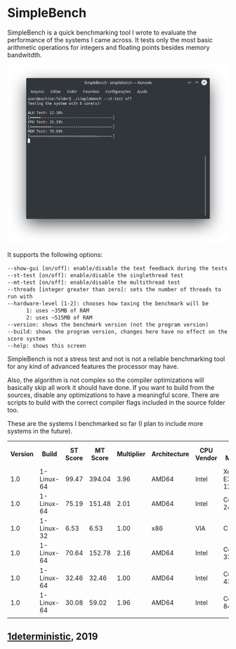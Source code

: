 # SimpleBench

SimpleBench is a quick benchmarking tool I wrote to evaluate the performance of the systems I came across. It tests only the most basic arithmetic operations for integers and floating points besides memory bandwitdth.

![Image](screenshots/1.png)

It supports the following options:
```
--show-gui [on/off]: enable/disable the text feedback during the tests
--st-test [on/off]: enable/disable the singlethread test
--mt-test [on/off]: enable/disable the multithread test
--threads [integer greater than zero]: sets the number of threads to run with
--hardware-level [1-2]: chooses how taxing the benchmark will be
      1: uses ~35MB of RAM
      2: uses ~515MB of RAM
--version: shows the benchmark version (not the program version)
--build: shows the program version, changes here have no effect on the score system
--help: shows this screen
```

SimpleBench is not a stress test and not is not a reliable benchmarking tool for any kind of advanced features the processor may have. 

Also, the algorithm is not complex so the compiler optimizations will basically skip all work it should have done. If you want to build from the sources, disable any optimizations to have a meaningful score. There are scripts to build with the correct compiler flags included in the source folder too.

These are the systems I benchmarked so far (I plan to include more systems in the future).

<table id="Scores 1.0">
    <tr> <!--Table header-->
        <th>Version</th>
        <th>Build</th>
        <th>ST Score</th>
        <th>MT Score</th>
        <th>Multiplier</th>
        <th>Architecture</th>
        <th>CPU Vendor</th>
        <th>CPU Model</th>
        <th>CPU Base Clock</th>
        <th>CPU Boost Clock</th>
        <th>CPU Cores</th>
        <th>CPU Threads</th>
        <th>CPU TDP</th>
        <th>CPU LLC</th>
        <th>RAM Vendor</th>
        <th>RAM Model</th>
        <th>RAM Clock</th>
        <th>RAM Channels</th>
        <th>RAM Capacity</th>
        <th>RAM Latency</th>
        <th>Operating System</th>
        <th>OS Update</th>
        <th>Kernel</th>
        <th>CLI Options</th>
        <th>Build</th>
    </tr>
    <tr> <!--Intel Xeon E3 1280-->
        <td>1.0</td><!--Version-->
        <td>1-Linux-64</td><!--Build-->
        <td>99.47</td><!--ST Score-->
        <td>394.04</td><!--MT Score-->
        <td>3.96</td><!--Multiplier-->
        <td>AMD64</td><!--Architecture-->
        <td>Intel</td><!--CPU Vendor-->
        <td>Xeon E3 1280</td><!--CPU Model-->
        <td>3600</td><!--CPU Base Clock-->
        <td>3900</td><!--CPU Boost Clock-->
        <td>4</td><!--CPU Cores-->
        <td>8</td><!--CPU Threads-->
        <td>95</td><!--CPU TDP-->
        <td>8192</td><!--CPU LLC-->
        <td>HyperX</td><!--RAM Vendor-->
        <td>Fury</td><!--RAM Model-->
        <td>1333</td><!--RAM Clock-->
        <td>1</td><!--RAM Channels-->
        <td>8192</td><!--RAM Capacity-->
        <td></td><!--RAM Latency-->
        <td>Arch Linux</td><!--Operating System-->
        <td>2019/01</td><!--OS Update-->
        <td>Linux 4.20</td><!--Kernel-->
        <td></td><!--CLI Options-->
        <td>generic</td><!--Build-->
    </tr> 
    <tr> <!--Intel Core i5 2410M-->
        <td>1.0</td><!--Version-->
        <td>1-Linux-64</td><!--Build-->
        <td>75.19</td><!--ST Score-->
        <td>151.48</td><!--MT Score-->
        <td>2.01</td><!--Multiplier-->
        <td>AMD64</td><!--Architecture-->
        <td>Intel</td><!--CPU Vendor-->
        <td>Core i5 2410M</td><!--CPU Model-->
        <td>2300</td><!--CPU Base Clock-->
        <td>2900</td><!--CPU Boost Clock-->
        <td>2</td><!--CPU Cores-->
        <td>4</td><!--CPU Threads-->
        <td>35</td><!--CPU TDP-->
        <td>3072</td><!--CPU LLC-->
        <td>Kingston/Smart</td><!--RAM Vendor-->
        <td></td><!--RAM Model-->
        <td>1333</td><!--RAM Clock-->
        <td>2</td><!--RAM Channels-->
        <td>12288</td><!--RAM Capacity-->
        <td></td><!--RAM Latency-->
        <td>Arch Linux</td><!--Operating System-->
        <td>2019/01</td><!--OS Update-->
        <td>Linux 4.20</td><!--Kernel-->
        <td></td><!--CLI Options-->
        <td>generic</td><!--Build-->
    </tr>
    <tr> <!--VIA C7-->
        <td>1.0</td><!--Version-->
        <td>1-Linux-32</td><!--Build-->
        <td>6.53</td><!--ST Score-->
        <td>6.53</td><!--MT Score-->
        <td>1.00</td><!--Multiplier-->
        <td>x86</td><!--Architecture-->
        <td>VIA</td><!--CPU Vendor-->
        <td>C7</td><!--CPU Model-->
        <td>1600</td><!--CPU Base Clock-->
        <td>1600</td><!--CPU Boost Clock-->
        <td>1</td><!--CPU Cores-->
        <td>1</td><!--CPU Threads-->
        <td>15</td><!--CPU TDP-->
        <td>128</td><!--CPU LLC-->
        <td>Kingston</td><!--RAM Vendor-->
        <td></td><!--RAM Model-->
        <td>667</td><!--RAM Clock-->
        <td>1</td><!--RAM Channels-->
        <td>2048</td><!--RAM Capacity-->
        <td></td><!--RAM Latency-->
        <td>Arch32</td><!--Operating System-->
        <td>2019/01</td><!--OS Update-->
        <td>Linux 4.20</td><!--Kernel-->
        <td></td><!--CLI Options-->
        <td>generic</td><!--Build-->
    </tr>
    <tr> <!--Intel Core i5 3317U-->
        <td>1.0</td><!--Version-->
        <td>1-Linux-64</td><!--Build-->
        <td>70.64</td><!--ST Score-->
        <td>152.78</td><!--MT Score-->
        <td>2.16</td><!--Multiplier-->
        <td>AMD64</td><!--Architecture-->
        <td>Intel</td><!--CPU Vendor-->
        <td>Core i5 3317U</td><!--CPU Model-->
        <td>1700</td><!--CPU Base Clock-->
        <td>2400</td><!--CPU Boost Clock-->
        <td>2</td><!--CPU Cores-->
        <td>4</td><!--CPU Threads-->
        <td>15</td><!--CPU TDP-->
        <td>3072</td><!--CPU LLC-->
        <td></td><!--RAM Vendor-->
        <td></td><!--RAM Model-->
        <td>1600</td><!--RAM Clock-->
        <td>2</td><!--RAM Channels-->
        <td>8192</td><!--RAM Capacity-->
        <td></td><!--RAM Latency-->
        <td>Deepin 15.7</td><!--Operating System-->
        <td>2018/08</td><!--OS Update-->
        <td>Linux 4.15</td><!--Kernel-->
        <td></td><!--CLI Options-->
        <td>generic</td><!--Build-->
    </tr>
        <tr> <!--Intel Celeron 430-->
        <td>1.0</td><!--Version-->
        <td>1-Linux-64</td><!--Build-->
        <td>32.46</td><!--ST Score-->
        <td>32.46</td><!--MT Score-->
        <td>1.00</td><!--Multiplier-->
        <td>AMD64</td><!--Architecture-->
        <td>Intel</td><!--CPU Vendor-->
        <td>Celeron 430</td><!--CPU Model-->
        <td>1800</td><!--CPU Base Clock-->
        <td>1800</td><!--CPU Boost Clock-->
        <td>1</td><!--CPU Cores-->
        <td>1</td><!--CPU Threads-->
        <td>35</td><!--CPU TDP-->
        <td>512</td><!--CPU LLC-->
        <td>Markvision</td><!--RAM Vendor-->
        <td></td><!--RAM Model-->
        <td>667</td><!--RAM Clock-->
        <td>1</td><!--RAM Channels-->
        <td>2048</td><!--RAM Capacity-->
        <td></td><!--RAM Latency-->
        <td>CentOS 7.6</td><!--Operating System-->
        <td>2019/02</td><!--OS Update-->
        <td>Linux 3.10</td><!--Kernel-->
        <td></td><!--CLI Options-->
        <td>generic</td><!--Build-->
    </tr>
    <tr> <!--Intel Celeron 847-->
        <td>1.0</td><!--Version-->
        <td>1-Linux-64</td><!--Build-->
        <td>30.08</td><!--ST Score-->
        <td>59.02</td><!--MT Score-->
        <td>1.96</td><!--Multiplier-->
        <td>AMD64</td><!--Architecture-->
        <td>Intel</td><!--CPU Vendor-->
        <td>Celeron 847</td><!--CPU Model-->
        <td>1100</td><!--CPU Base Clock-->
        <td>1100</td><!--CPU Boost Clock-->
        <td>2</td><!--CPU Cores-->
        <td>2</td><!--CPU Threads-->
        <td>17</td><!--CPU TDP-->
        <td>2048</td><!--CPU LLC-->
        <td></td><!--RAM Vendor-->
        <td></td><!--RAM Model-->
        <td>1333</td><!--RAM Clock-->
        <td>1</td><!--RAM Channels-->
        <td>4096</td><!--RAM Capacity-->
        <td></td><!--RAM Latency-->
        <td>Arch Linux</td><!--Operating System-->
        <td>2019/02</td><!--OS Update-->
        <td>Linux 4.20</td><!--Kernel-->
        <td></td><!--CLI Options-->
        <td>generic</td><!--Build-->
    </tr>
    <tr> <!--Template-->
        <td></td><!--Version-->
        <td></td><!--Build-->
        <td></td><!--ST Score-->
        <td></td><!--MT Score-->
        <td></td><!--Multiplier-->
        <td></td><!--Architecture-->
        <td></td><!--CPU Vendor-->
        <td></td><!--CPU Model-->
        <td></td><!--CPU Base Clock-->
        <td></td><!--CPU Boost Clock-->
        <td></td><!--CPU Cores-->
        <td></td><!--CPU Threads-->
        <td></td><!--CPU TDP-->
        <td></td><!--CPU LLC-->
        <td></td><!--RAM Vendor-->
        <td></td><!--RAM Model-->
        <td></td><!--RAM Clock-->
        <td></td><!--RAM Channels-->
        <td></td><!--RAM Capacity-->
        <td></td><!--RAM Latency-->
        <td></td><!--Operating System-->
        <td></td><!--OS Update-->
        <td></td><!--Kernel-->
        <td></td><!--CLI Options-->
        <td></td><!--Build-->
    </tr>
</table>

## [1deterministic](https://github.com/1deterministic), 2019
